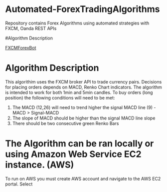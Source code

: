 # Automated-ForexTradingAlgorithms
Repository contains Forex Algorithms using automated strategies with FXCM, Oanda REST APIs

#Algorithm Description

[FXCMForexBot](https://github.com/juanfp900/Automated-ForexTradingAlgorithms/blob/master/FXCMForexBot/FX_RenkoMACD.py)

# Algorithm Description
This algorithim uses the FXCM broker API to trade currency pairs. Decisions for placing orders depends 
on MACD, Renko Chart indicators. The algorithm is intended to work for both 1min and 5min candles.
To buy orders (long position) the following conditions will need to be met:
  1. The MACD (12,26) will need to trend higher the signal MACD line (9)
    - MACD > Signal-MACD
  2. The slope of MACD should be higher than the signal MACD line slope
  3. There should be two consecutive green Renko Bars


# The Algorithm can be ran locally or using Amazon Web Service EC2 instance. (AWS)

To run on AWS you must create AWS account and navigate to the AWS EC2 portal.
Select 




